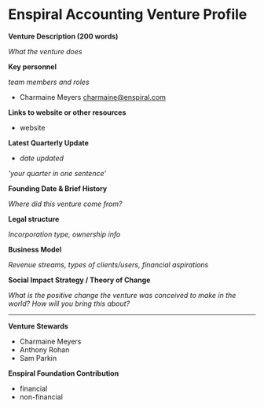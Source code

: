 # Enspiral Accounting Venture Profile

**Venture Description (200 words)**

*What the venture does*

**Key personnel**

*team members and roles*

* Charmaine Meyers charmaine@enspiral.com

**Links to website or other resources**
* website

**Latest Quarterly Update**

* *date updated*

*'your quarter in one sentence'*

**Founding Date & Brief History**

*Where did this venture come from?*

**Legal structure**

*Incorporation type, ownership info*

**Business Model**

*Revenue streams, types of clients/users, financial aspirations*

**Social Impact Strategy / Theory of Change**

*What is the positive change the venture was conceived to make in the world? How will you bring this about?*

---

**Venture Stewards** 

* Charmaine Meyers
* Anthony Rohan
* Sam Parkin

**Enspiral Foundation Contribution**

* financial
* non-financial
